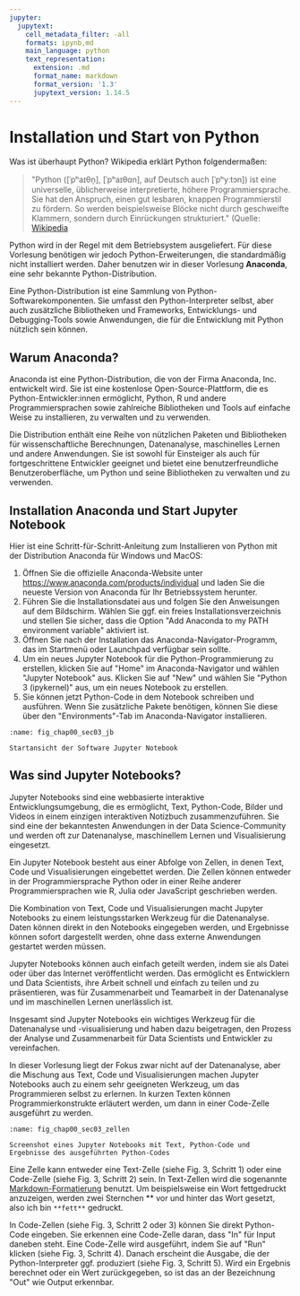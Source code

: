 ```yaml
---
jupyter:
  jupytext:
    cell_metadata_filter: -all
    formats: ipynb,md
    main_language: python
    text_representation:
      extension: .md
      format_name: markdown
      format_version: '1.3'
      jupytext_version: 1.14.5
---
```


# Installation und Start von Python

Was ist überhaupt Python? Wikipedia erklärt Python folgendermaßen: 

> "Python ([ˈpʰaɪθn̩], [ˈpʰaɪθɑn], auf Deutsch auch [ˈpʰyːtɔn]) ist eine
  universelle, üblicherweise interpretierte, höhere Programmiersprache. Sie hat
  den Anspruch, einen gut lesbaren, knappen Programmierstil zu fördern. So
  werden beispielsweise Blöcke nicht durch geschweifte Klammern, sondern durch
  Einrückungen strukturiert." 
  (Quelle: [Wikipedia](https://de.wikipedia.org/wiki/Python_(Programmiersprache))

Python wird in der Regel mit dem Betriebsystem ausgeliefert. Für diese Vorlesung
benötigen wir jedoch Python-Erweiterungen, die standardmäßig nicht installiert
werden. Daher benutzen wir in dieser Vorlesung **Anaconda**, eine sehr bekannte
Python-Distribution.

Eine Python-Distribution ist eine Sammlung von Python-Softwarekomponenten. Sie
umfasst den Python-Interpreter selbst, aber auch zusätzliche Bibliotheken und
Frameworks, Entwicklungs- und Debugging-Tools sowie Anwendungen, die für die
Entwicklung mit Python nützlich sein können.


## Warum Anaconda?

Anaconda ist eine Python-Distribution, die von der Firma Anaconda, Inc.
entwickelt wird. Sie ist eine kostenlose Open-Source-Plattform, die es
Python-Entwickler:innen ermöglicht, Python, R und andere Programmiersprachen
sowie zahlreiche Bibliotheken und Tools auf einfache Weise zu installieren, zu
verwalten und zu verwenden.

Die Distribution enthält eine Reihe von nützlichen Paketen und Bibliotheken für
wissenschaftliche Berechnungen, Datenanalyse, maschinelles Lernen und andere
Anwendungen. Sie ist sowohl für Einsteiger als auch für fortgeschrittene
Entwickler geeignet und bietet eine benutzerfreundliche Benutzeroberfläche, um
Python und seine Bibliotheken zu verwalten und zu verwenden.

## Installation Anaconda und Start Jupyter Notebook

Hier ist eine Schritt-für-Schritt-Anleitung zum Installieren von Python mit der
Distribution Anaconda für Windows und MacOS:

1. Öffnen Sie die offizielle Anaconda-Website unter
   https://www.anaconda.com/products/individual und laden Sie die neueste
   Version von Anaconda für Ihr Betriebssystem herunter.
2. Führen Sie die Installationsdatei aus und folgen Sie den Anweisungen auf dem
   Bildschirm. Wählen Sie ggf. ein freies Installationsverzeichnis und stellen
   Sie sicher, dass die Option "Add Anaconda to my PATH environment variable"
   aktiviert ist.
3. Öffnen Sie nach der Installation das Anaconda-Navigator-Programm, das im
   Startmenü oder Launchpad verfügbar sein sollte.
4. Um ein neues Jupyter Notebook für die Python-Programmierung zu erstellen,
   klicken Sie auf "Home" im Anaconda-Navigator und wählen "Jupyter Notebook"
   aus. Klicken Sie auf "New" und wählen Sie "Python 3 (ipykernel)" aus, um ein
   neues Notebook zu erstellen.
5. Sie können jetzt Python-Code in dem Notebook schreiben und ausführen. Wenn
   Sie zusätzliche Pakete benötigen, können Sie diese über den
   "Environments"-Tab im Anaconda-Navigator installieren.

```{figure} pics/fig_chap00_sec03_start_jb.png
:name: fig_chap00_sec03_jb

Startansicht der Software Jupyter Notebook
```

## Was sind Jupyter Notebooks?

Jupyter Notebooks sind eine webbasierte interaktive Entwicklungsumgebung, die es
ermöglicht, Text, Python-Code, Bilder und Videos in einem einzigen interaktiven
Notizbuch zusammenzuführen. Sie sind eine der bekanntesten Anwendungen in der
Data Science-Community und werden oft zur Datenanalyse, maschinellem Lernen und
Visualisierung eingesetzt.

Ein Jupyter Notebook besteht aus einer Abfolge von Zellen, in denen Text, Code
und Visualisierungen eingebettet werden. Die Zellen können entweder in der
Programmiersprache Python oder in einer Reihe anderer Programmiersprachen wie R,
Julia oder JavaScript geschrieben werden.

Die Kombination von Text, Code und Visualisierungen macht Jupyter Notebooks zu
einem leistungsstarken Werkzeug für die Datenanalyse. Daten können direkt in den
Notebooks eingegeben werden, und Ergebnisse können sofort dargestellt werden,
ohne dass externe Anwendungen gestartet werden müssen.

Jupyter Notebooks können auch einfach geteilt werden, indem sie als Datei oder
über das Internet veröffentlicht werden. Das ermöglicht es Entwicklern und Data
Scientists, ihre Arbeit schnell und einfach zu teilen und zu präsentieren, was
für Zusammenarbeit und Teamarbeit in der Datenanalyse und im maschinellen Lernen
unerlässlich ist.

Insgesamt sind Jupyter Notebooks ein wichtiges Werkzeug für die Datenanalyse und
-visualisierung und haben dazu beigetragen, den Prozess der Analyse und
Zusammenarbeit für Data Scientists und Entwickler zu vereinfachen.

In dieser Vorlesung liegt der Fokus zwar nicht auf der Datenanalyse, aber die
Mischung aus Text, Code und Visualisierungen machen Jupyter Notebooks auch zu
einem sehr geeigneten Werkzeug, um das Programmieren selbst zu erlernen. In
kurzen Texten können Programmierkonstrukte erläutert werden, um dann in einer
Code-Zelle ausgeführt zu werden.

```{figure} pics/fig_chap00_sec03_zellen.png
:name: fig_chap00_sec03_zellen

Screenshot eines Jupyter Notebooks mit Text, Python-Code und Ergebnisse des ausgeführten Python-Codes
```

Eine Zelle kann entweder eine Text-Zelle (siehe Fig. 3, Schritt 1) oder eine
Code-Zelle (siehe Fig. 3, Schritt 2) sein. In Text-Zellen wird die sogenannte
[Markdown-Formatierung](https://jupyter-notebook.readthedocs.io/en/stable/examples/Notebook/Working%20With%20Markdown%20Cells.html)
benutzt. Um beispielsweise ein Wort fettgedruckt anzuzeigen, werden zwei
Sternchen ** vor und hinter das Wort gesetzt, also ich bin `**fett**` gedruckt. 

In Code-Zellen (siehe Fig. 3, Schritt 2 oder 3) können Sie direkt Python-Code
eingeben. Sie erkennen eine Code-Zelle daran, dass "In" für Input daneben steht.
Eine Code-Zelle wird ausgeführt, indem Sie auf "Run" klicken (siehe Fig. 3,
Schritt 4). Danach erscheint die Ausgabe, die der Python-Interpreter ggf.
produziert (siehe Fig. 3, Schritt 5). Wird ein Ergebnis berechnet oder ein Wert
zurückgegeben, so ist das an der Bezeichnung "Out" wie Output erkennbar.
